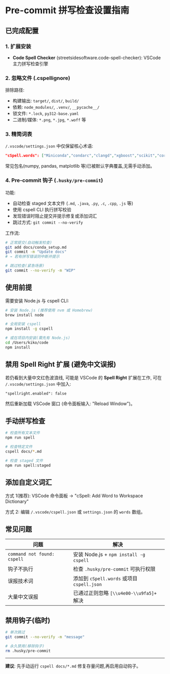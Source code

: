 <!-- cspell:disable -->

# Pre-commit 拼写检查设置指南

## 已完成配置

### 1. 扩展安装

- **Code Spell Checker** (streetsidesoftware.code-spell-checker): VSCode 主力拼写检查引擎

### 2. 忽略文件 (.cspellignore)

排除路径:

- 构建输出: `target/`, `dist/`, `build/`
- 依赖: `node_modules/`, `.venv/`, `__pycache__/`
- 锁文件: `*.lock`, `py312-base.yaml`
- 二进制/媒体: `*.png`, `*.jpg`, `*.woff` 等

### 3. 精简词表

`/.vscode/settings.json` 中仅保留核心术语:

```json
"cSpell.words": ["Miniconda","condarc","clangd","xgboost","scikit","corretto","brewfile"]
```

常见包名(numpy, pandas, matplotlib 等)已被默认字典覆盖,无需手动添加。

### 4. Pre-commit 钩子 (`.husky/pre-commit`)

功能:

- 自动检查 staged 文本文件 (`.md`, `.java`, `.py`, `.c`, `.cpp`, `.js` 等)
- 使用 cspell CLI 执行拼写校验
- 发现错误时阻止提交并提示修复或添加词汇
- 跳过方式: `git commit --no-verify`

工作流:

```bash
# 正常提交(自动触发检查)
git add docs/conda_setup.md
git commit -m "Update docs"
# → 若有拼写错误则中断并提示

# 跳过检查(紧急场景)
git commit --no-verify -m "WIP"
```

## 使用前提

需要安装 Node.js 与 cspell CLI:

```bash
# 安装 Node.js (推荐使用 nvm 或 Homebrew)
brew install node

# 全局安装 cspell
npm install -g cspell

# 或在项目内安装(需先有 Node.js)
cd /Users/kiko/code
npm install
```

## 禁用 Spell Right 扩展 (避免中文误报)

若仍看到大量中文红色波浪线, 可能是 VSCode 的 **Spell Right** 扩展在工作, 可在 `/.vscode/settings.json` 中加入:

```jsonc
"spellright.enabled": false
```

然后重新加载 VSCode 窗口 (命令面板输入: "Reload Window")。

## 手动拼写检查

```bash
# 检查所有文本文件
npm run spell

# 检查特定文件
cspell docs/*.md

# 检查 staged 文件
npm run spell:staged
```

## 添加自定义词汇

方式 1(推荐): VSCode 命令面板 → "cSpell: Add Word to Workspace Dictionary"

方式 2: 编辑 `/.vscode/cspell.json` 或 `settings.json` 的 `words` 数组。

## 常见问题

| 问题                        | 解决                                       |
| --------------------------- | ------------------------------------------ |
| `command not found: cspell` | 安装 Node.js + `npm install -g cspell`     |
| 钩子不执行                  | 检查 `.husky/pre-commit` 可执行权限        |
| 误报技术词                  | 添加到 `cSpell.words` 或项目 `cspell.json` |
| 大量中文误报                | 已通过正则忽略 `[\\u4e00-\\u9fa5]+` 解决   |

## 禁用钩子(临时)

```bash
# 单次跳过
git commit --no-verify -m "message"

# 永久禁用(移除钩子)
rm .husky/pre-commit
```

---

**建议**: 先手动运行 `cspell docs/*.md` 修复存量问题,再启用自动钩子。

<!-- cspell:enable -->
